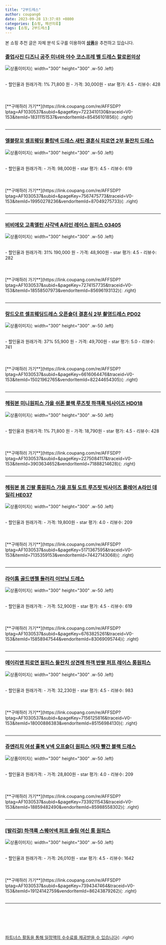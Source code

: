 ```yaml
---
title: "2부드레스"
author: coupang6
date: 2023-09-28 13:37:03 +0800
categories: [쇼핑, 패션의류]
tags: [쇼핑, 2부드레스]
---
```


본 쇼핑 추천 글은 자체 분석 도구를 이용하여 [**상품**](https://link.coupang.com/a/bao1ui)을 추천하고 있습니다.

### [졸업사진 디즈니 공주 미녀와 야수 코스프레 벨 드레스 할로윈의상](https://link.coupang.com/re/AFFSDP?lptag=AF1030537&subid=&pageKey=7223410130&traceid=V0-153&itemId=18311151537&vendorItemId=85456101856)

![상품이미지](https://thumbnail10.coupangcdn.com/thumbnails/remote/230x230ex/image/vendor_inventory/e279/9d62de29d00751b415cfa765c25f4075eefc8a9dcfc8e3af88993c1d4967.jpg){: width="300" height="300" .w-50 .left}


<br>
- 할인율과 원래가격: 1%  71,800   원
- 가격: 30,000원
- star 평가: 4.5
- 리뷰수: 428
<br>
<br>
<br>
<br>
[**구매하러 가기**](https://link.coupang.com/re/AFFSDP?lptag=AF1030537&subid=&pageKey=7223410130&traceid=V0-153&itemId=18311151537&vendorItemId=85456101856){: .right}
<br>
<br>

---

### [엘블랑꼬 셀프웨딩 튤립넥 드레스 새틴 결혼식 피로연 2부 돌잔치 드레스](https://link.coupang.com/re/AFFSDP?lptag=AF1030537&subid=&pageKey=7567475773&traceid=V0-153&itemId=19950278236&vendorItemId=87049275733)

![상품이미지](https://thumbnail7.coupangcdn.com/thumbnails/remote/230x230ex/image/vendor_inventory/6463/27153bafac0139887ae4da15896b14e86348dcbcfc3ce2b39dc697ffee2a.jpg){: width="300" height="300" .w-50 .left}


<br>
- 할인율과 원래가격: 
- 가격: 98,000원
- star 평가: 4.5
- 리뷰수: 619
<br>
<br>
<br>
<br>
[**구매하러 가기**](https://link.coupang.com/re/AFFSDP?lptag=AF1030537&subid=&pageKey=7567475773&traceid=V0-153&itemId=19950278236&vendorItemId=87049275733){: .right}
<br>
<br>

---

### [비비에모 고혹엘린 사각넥 A라인 레이스 원피스 03405](https://link.coupang.com/re/AFFSDP?lptag=AF1030537&subid=&pageKey=7274157735&traceid=V0-153&itemId=18558507973&vendorItemId=85696193132)

![상품이미지](https://thumbnail6.coupangcdn.com/thumbnails/remote/230x230ex/image/retail/images/2023/04/17/17/0/02bcae5d-1e73-4e8f-9af2-7f6110ddf4e3.jpg){: width="300" height="300" .w-50 .left}


<br>
- 할인율과 원래가격: 31%  190,000   원
- 가격: 48,900원
- star 평가: 4.5
- 리뷰수: 282
<br>
<br>
<br>
<br>
[**구매하러 가기**](https://link.coupang.com/re/AFFSDP?lptag=AF1030537&subid=&pageKey=7274157735&traceid=V0-153&itemId=18558507973&vendorItemId=85696193132){: .right}
<br>
<br>

---

### [랑드오르 셀프웨딩드레스 오픈숄더 결혼식 2부 촬영드레스 PD02](https://link.coupang.com/re/AFFSDP?lptag=AF1030537&subid=&pageKey=6616064476&traceid=V0-153&itemId=15021962765&vendorItemId=82244654305)

![상품이미지](https://thumbnail9.coupangcdn.com/thumbnails/remote/230x230ex/image/vendor_inventory/dbc9/715ecbb105025d8dff216782460c8e3cbb3563ee4fdb70f4a146020ca78d.png){: width="300" height="300" .w-50 .left}


<br>
- 할인율과 원래가격: 37%  55,900   원
- 가격: 49,700원
- star 평가: 5.0
- 리뷰수: 741
<br>
<br>
<br>
<br>
[**구매하러 가기**](https://link.coupang.com/re/AFFSDP?lptag=AF1030537&subid=&pageKey=6616064476&traceid=V0-153&itemId=15021962765&vendorItemId=82244654305){: .right}
<br>
<br>

---

### [헤링본 미니원피스 가을 쉬폰 블랙 루즈핏 하객룩 빅사이즈 HD018](https://link.coupang.com/re/AFFSDP?lptag=AF1030537&subid=&pageKey=2275084117&traceid=V0-153&itemId=3903634652&vendorItemId=71888214628)

![상품이미지](https://thumbnail6.coupangcdn.com/thumbnails/remote/230x230ex/image/vendor_inventory/e678/83b965c5ade57660a7a17736934520d1a844db590bdc32df1ffda7f5f724.jpg){: width="300" height="300" .w-50 .left}


<br>
- 할인율과 원래가격: 1%  71,800   원
- 가격: 18,790원
- star 평가: 4.5
- 리뷰수: 428
<br>
<br>
<br>
<br>
[**구매하러 가기**](https://link.coupang.com/re/AFFSDP?lptag=AF1030537&subid=&pageKey=2275084117&traceid=V0-153&itemId=3903634652&vendorItemId=71888214628){: .right}
<br>
<br>

---

### [헤링본 봄 긴팔 롱원피스 가을 프릴 도트 루즈핏 빅사이즈 플레어 A라인 데일리 HE037](https://link.coupang.com/re/AFFSDP?lptag=AF1030537&subid=&pageKey=5171367595&traceid=V0-153&itemId=7135359153&vendorItemId=74427143068)

![상품이미지](https://thumbnail7.coupangcdn.com/thumbnails/remote/230x230ex/image/vendor_inventory/0c6e/c82db1a10b63078c2b1261eb411a7c282caa22eb8b2f2232be8dc69b2583.jpg){: width="300" height="300" .w-50 .left}


<br>
- 할인율과 원래가격: 
- 가격: 19,800원
- star 평가: 4.0
- 리뷰수: 209
<br>
<br>
<br>
<br>
[**구매하러 가기**](https://link.coupang.com/re/AFFSDP?lptag=AF1030537&subid=&pageKey=5171367595&traceid=V0-153&itemId=7135359153&vendorItemId=74427143068){: .right}
<br>
<br>

---

### [라이톰 골드엔젤 들러리 이브닝 드레스](https://link.coupang.com/re/AFFSDP?lptag=AF1030537&subid=&pageKey=6763825261&traceid=V0-153&itemId=15858947544&vendorItemId=83069095744)

![상품이미지](https://thumbnail9.coupangcdn.com/thumbnails/remote/230x230ex/image/vendor_inventory/b4ec/5b5ddfaeb9be5e26077cb48a38f4ffbcc66f5d14abf78267204ab902154e.jpg){: width="300" height="300" .w-50 .left}


<br>
- 할인율과 원래가격: 
- 가격: 52,900원
- star 평가: 4.5
- 리뷰수: 619
<br>
<br>
<br>
<br>
[**구매하러 가기**](https://link.coupang.com/re/AFFSDP?lptag=AF1030537&subid=&pageKey=6763825261&traceid=V0-153&itemId=15858947544&vendorItemId=83069095744){: .right}
<br>
<br>

---

### [메이리앤 피로연 원피스 돌잔치 상견례 하객 반팔 퍼프 레이스 롱원피스](https://link.coupang.com/re/AFFSDP?lptag=AF1030537&subid=&pageKey=7156125816&traceid=V0-153&itemId=18000886383&vendorItemId=85156984130)

![상품이미지](https://thumbnail8.coupangcdn.com/thumbnails/remote/230x230ex/image/vendor_inventory/78ea/78d916b71aefe17e6a9db760612e66b0f4d7beccc5a02a55ce6d1854683a.jpg){: width="300" height="300" .w-50 .left}


<br>
- 할인율과 원래가격: 
- 가격: 32,230원
- star 평가: 4.5
- 리뷰수: 983
<br>
<br>
<br>
<br>
[**구매하러 가기**](https://link.coupang.com/re/AFFSDP?lptag=AF1030537&subid=&pageKey=7156125816&traceid=V0-153&itemId=18000886383&vendorItemId=85156984130){: .right}
<br>
<br>

---

### [쥬엔리치 여성 홀복 V넥 오프숄더 원피스 여자 빨간 블랙 드레스](https://link.coupang.com/re/AFFSDP?lptag=AF1030537&subid=&pageKey=7339211543&traceid=V0-153&itemId=18859482490&vendorItemId=85988558302)

![상품이미지](https://thumbnail9.coupangcdn.com/thumbnails/remote/230x230ex/image/vendor_inventory/5176/87432537874279f1a9f61bc7226a9b96b9694699bc76523469cacb93a110.jpg){: width="300" height="300" .w-50 .left}


<br>
- 할인율과 원래가격: 
- 가격: 28,800원
- star 평가: 4.0
- 리뷰수: 209
<br>
<br>
<br>
<br>
[**구매하러 가기**](https://link.coupang.com/re/AFFSDP?lptag=AF1030537&subid=&pageKey=7339211543&traceid=V0-153&itemId=18859482490&vendorItemId=85988558302){: .right}
<br>
<br>

---

### [[발리걸] 하객룩 스퀘어넥 퍼프 슬림 여신 롱 원피스](https://link.coupang.com/re/AFFSDP?lptag=AF1030537&subid=&pageKey=7394347464&traceid=V0-153&itemId=19124142759&vendorItemId=86243879262)

![상품이미지](https://thumbnail6.coupangcdn.com/thumbnails/remote/230x230ex/image/vendor_inventory/e672/9731048d67863153b8cadd7ae97aafa980cfe6f286eff6ad09fbe46ae463.JPG){: width="300" height="300" .w-50 .left}


<br>
- 할인율과 원래가격: 
- 가격: 26,010원
- star 평가: 4.5
- 리뷰수: 1642
<br>
<br>
<br>
<br>
[**구매하러 가기**](https://link.coupang.com/re/AFFSDP?lptag=AF1030537&subid=&pageKey=7394347464&traceid=V0-153&itemId=19124142759&vendorItemId=86243879262){: .right}
<br>
<br>

---
<br><br><br><br><br> [파트너스 활동을 통해 일정액의 수수료를 제공받을 수 있습니다](https://link.coupang.com/a/bao1ui){: .right}